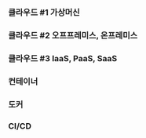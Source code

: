 ### 클라우드 #1 가상머신

### 클라우드 #2 오프프레미스, 온프레미스


### 클라우드 #3 IaaS, PaaS, SaaS


### 컨테이너

### 도커

### CI/CD